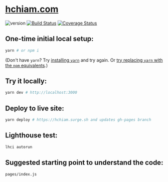 # [hchiam.com](https://hchiam.com/?can-you-find-all-the-hidden-features?)

![version](https://img.shields.io/github/release/hchiam/hchiam.github.io) [![Build Status](https://travis-ci.org/hchiam/hchiam.github.io.svg?branch=master)](https://travis-ci.org/hchiam/hchiam.github.io) [![Coverage Status](https://coveralls.io/repos/github/hchiam/hchiam.github.io/badge.svg?branch=master)](https://coveralls.io/github/hchiam/hchiam.github.io?branch=master)

## One-time initial local setup:

```bash
yarn # or npm i
```

(Don't have `yarn`? Try [installing `yarn`](https://yarnpkg.com/en/docs/install) and try again. Or [try replacing `yarn` with the `npm` equivalents](https://github.com/hchiam/learning-yarn).)

## Try it locally:

```bash
yarn dev # http://localhost:3000
```

## Deploy to live site:

```bash
yarn deploy # https://hchiam.surge.sh and updates gh-pages branch
```

## Lighthouse test:

```bash
lhci autorun
```

## Suggested starting point to understand the code:

`pages/index.js`
